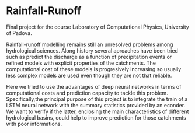 # Rainfall-Runoff
Final project for the course Laboratory of Computational Physics, University of Padova.

Rainfall-runoff modelling remains still an unresolved problems among hydrological sciences. Along history several aproaches have been tried such as predict the discharge as a function of precipitation events or refined models with explicit properties of the catchments. The computational cost of these models is progresively increasing so usually less complex models are used even though they are not that reliable.

Here we tried to use the advantages of deep neural networks in terms of computational costs and prediction capacity to tackle this problem. Specifically,the principal purpose of this project is to integrate the train of a LSTM neural network with the summary statistics provided by an econder. We want to verify if the latter, enclosing the main characteristics of different hydrological basins, could help to improve prediction for those catchments with poor informations.
